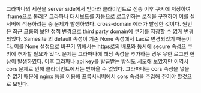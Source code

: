 그라파나의 세션을 server side에서 받아와 클라이언트로 전송 이후 쿠키에 저장하여 iframe으로 불러온 그라파나 대시보드를 자동으로 로그인하는 로직을 구현하여 이를 실 서버에 적용하려는 중 문제가 발생하였다.
cross-domain 에러가 발생한 것이다.
원인은 최근 크롬의 보안 정책 변경으로 third party domain에 쿠키를 저장할 수 없게 변경되었다.
Samesite 의 default 속성이 기존 None 속성에서 Lax로 변경되었기 때문이다.
이를 None 설정으로 바꾸기 위해서는 https로의 배포와 동시에 secure 속성으 쿠키에 추가할 필요가 있다.
문제는 그라파나에 해당 속성을 추가하는 경우 무한 로그인 현상이 발생하였다.
이후 그라파나 api key를 발급받는 방식도 시도해 보았지만 이역시 cors 문제로 인해 클라이언트에서는 받아올 수 없었다.
그라파나는 cors 속성을 넣을 수 없기 때문에 nginx 등을 이용해 프록시서버에서 cors 속성을 주입해 주어야 할것으로 보인다.
